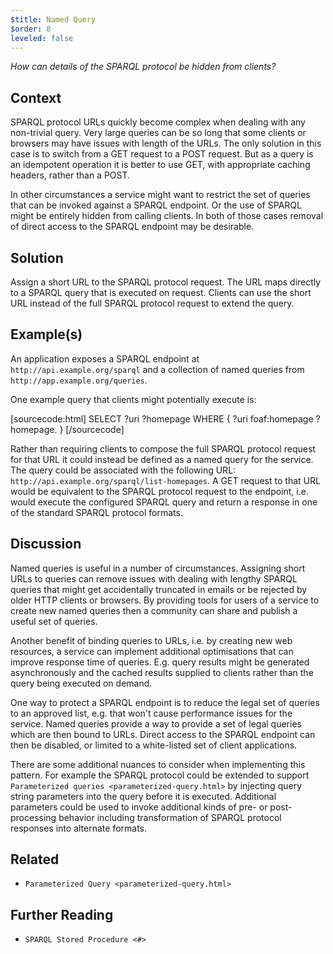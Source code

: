```yaml
---
$title: Named Query
$order: 8
leveled: false
---
```


*How can details of the SPARQL protocol be hidden from clients?*

## Context

SPARQL protocol URLs quickly become complex when dealing with any non-trivial query. Very large queries can be so long that some clients or browsers may have issues with length of the URLs. The only solution in this case is to switch from a GET request to a POST request. But as a query is an idempotent operation it is better to use GET, with appropriate caching headers, rather than a POST.

In other circumstances a service might want to restrict the set of queries that can be invoked against a SPARQL endpoint. Or the use of SPARQL might be entirely hidden from calling clients. In both of those cases removal of direct access to the SPARQL endpoint may be desirable.

## Solution

Assign a short URL to the SPARQL protocol request. The URL maps directly to a SPARQL query that is executed on request. Clients can use the short URL instead of the full SPARQL protocol request to extend the query.

## Example(s)

An application exposes a SPARQL endpoint at ``http://api.example.org/sparql`` and a collection of named queries from ``http://app.example.org/queries``.

One example query that clients might potentially execute is:

[sourcecode:html]
 SELECT ?uri ?homepage WHERE {
     ?uri foaf:homepage ?homepage.
 }
[/sourcecode]

Rather than requiring clients to compose the full SPARQL protocol request for that URL it could instead be defined as a named query for the service. The query could be associated with the following URL: ``http://api.example.org/sparql/list-homepages``. A GET request to that URL would be equivalent to the SPARQL protocol request to the endpoint, i.e. would execute the configured SPARQL query and return a response in one of the standard SPARQL protocol formats.

## Discussion

Named queries is useful in a number of circumstances. Assigning short URLs to queries can remove issues with dealing with lengthy SPARQL queries that might get accidentally truncated in emails or be rejected by older HTTP clients or browsers. By providing tools for users of a service to create new named queries then a community can share and publish a useful set of queries.

Another benefit of binding queries to URLs, i.e. by creating new web resources, a service can implement additional optimisations that can improve response time of queries. E.g. query results might be generated asynchronously and the cached results supplied to clients rather than the query being executed on demand.

One way to protect a SPARQL endpoint is to reduce the legal set of queries to an approved list, e.g. that won't cause performance issues for the service. Named queries provide a way to provide a set of legal queries which are then bound to URLs. Direct access to the SPARQL endpoint can then be disabled, or limited to a white-listed set of client applications.

There are some additional nuances to consider when implementing this pattern. For example the SPARQL protocol could be extended to support `Parameterized queries <parameterized-query.html>` by injecting query string parameters into the query before it is executed. Additional parameters could be used to invoke additional kinds of pre- or post-processing behavior including transformation of SPARQL protocol responses into alternate formats.

## Related

- `Parameterized Query <parameterized-query.html>`

## Further Reading

- `SPARQL Stored Procedure <#>`
